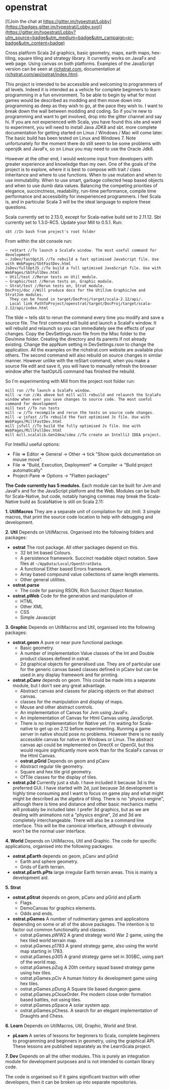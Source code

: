 # openstrat

[![Join the chat at https://gitter.im/typestrat/Lobby](https://badges.gitter.im/typestrat/Lobby.svg)](https://gitter.im/typestrat/Lobby?utm_source=badge&utm_medium=badge&utm_campaign=pr-badge&utm_content=badge)

Cross platform Scala 2d graphics, basic geometry, maps, earth maps, hex-tiling, square tiling and strategy library. It currently works on JavaFx and web page. Using canvas on both platforms. Examples of the JavaScript version can be seen at [richstrat.com](https://richstrat.com), documentation at [richstrat.com/api/ostrat/index.html](https://richstrat.com/api/ostrat/index.html). 

This project is intended to be accessible and welcoming to programmers of all levels. Indeed it is intended as a vehicle for complete beginners to learn programming in a fun environment. To be able to begin by what for most games would be described as modding and then move down into programming as deep as they wish to go, at the pace they wish to. I want to break down the wall between modding and coding. So if you're new to programming and want to get involved, drop into the gitter channel and say hi. If you are not experienced with Scala, you have found this site and want to experiment, you will need to install Java JDK8 and sbt. more complete documentation for getting started on Linux / Windows / Mac will come later. The basic build has been tested on Linux and Windows 7. Note unfortunately for the moment there do still seem to be some problems with openjdk and JavaFx, so on Linux you may need to use the Oracle Jdk8.

However at the other end, I would welcome input from developers with greater experience and knowledge than my own. One of the goals of the project is to explore, where it is best to compose with trait / class inheritance and where to use functions. When to use mutation and when to use immutability. When to use smart, garbage collected heap based objects and when to use dumb data values. Balancing the competing priorities of elegance, succinctness, readability, run-time performance, compile time performance and accessibility for inexperienced programmers. I feel Scala is, and in particular Scala 3 will be the ideal language to explore these questions.

Scala currently set to 2.13.0, except for Scala-native build set to 2.11.12. Sbt currently set to 1.3.0-RC5. Update your Mill to 0.5.1. Run:

```
sbt //In bash from project's root folder
```
From within the sbt console run:
```
~ reStart //To launch a ScalaFx window. The most useful command for development
~ JsDev/fastOptJS //To rebuild a fast optimised JavaScript file. Use with WebPages/SbtFastDev.html
JsDev/fullOptJS //To build a full optimised JavaScript file. Use with WebPages/SbtFullDev.html
~ Util/test //Rerun tests on Util module.
~ Graphic/test //Rerun tests on, Graphic module.
~ Strat/test //Rerun tests on, Strat module.
DocProj/doc //Will produce docs for the UtilJvm GraphicJvm and StratJvm modules.
  They can be found in target/DocProj/target/scala-2.12/api/.
  Local link PathToProject/openstrat/target/DocProj/target/scala-2.12/api/index.html
```

The tilde **~** tells sbt to rerun the command every time you modify and save a source file. The first command will build and launch a ScalaFx window. It will rebuild and relaunch so you can immediately see the effects of your changes. Copy the DevSettings.rson file from the Misc folder to the  Dev/mine folder. Creating the directory and its parents if not already existing. Change the appNum setting in DevSettings.rson to change the application. All the examples on the richstrat.com website are available plus others. The second command will also rebuild on source changes in similar manner. However unlike with the reStart command, when you make a source file edit and save it, you will have to manually refresh the browser window after the fastOptJS command has finished the rebuild.

So I'm experimenting with Mill from the project root folder run:

```
mill run //To launch a ScalaFx window.
mill -w run //As above but mill will rebuild and relaunch the ScalaFx window when ever you save changes to source code. The most useful command for development
mill test //To run tests
mill -w //To recompile and rerun the tests on source code changes.
mill -w jsfast //To rebuild the fast optimised Js file. Use with WebPages/MillFastDev.html
mill jsfull //To build the fully optimised Js file. Use with WebPages/MillFullDev.html
mill mill.scalalib.GenIdea/idea //To create an IntelliJ IDEA project.
```
For IntellliJ useful options:
* File => Editor => General -> Other -> tick "Show quick documentation on mouse move".
* File => "Build, Execution, Deployment" => Compiler -> "Build project automatically"
* Project-Pane => Options -> "Flatten packages"

**The Code currently has 5 modules.** Each module can be built for Jvm and JavaFx and for the JavaScript platform and the Web. Modules can be built for Scala-Native, but code, notably hanging commas may break the Scala-Native build as ScalaNative is still on Scala 2.11:

**1. UtilMacros** They are a separate unit of compilation for sbt /mill. 3 simple macros, that print the source code location to help with debugging and development.

**2. Util** Depends on UtilMacros. Organised into the following folders and packages:
   - **ostrat** The root package. All other packages depend on this.     
     * 32 bit Int based Colours.
     * A persistence framework. Succinct readable object notation. Save files at `~/AppData/Local/OpenStratData`.
     * A functional Either based Errors framework.
     * Array based compound value collections of same length elements.
     * Other general utilities.
   - **ostrat.parse**
     * The code for parsing RSON, Rich Succinct Object Notation.  
   - **ostrat.pWeb** Code for the generation and manipulation of
     * HTML
     * Other XML
     * CSS
     * Simple Javascipt

**3. Graphic** Depends on UtilMacros and Util, organised into the following packages:
   - **ostrat.geom** A pure or near pure functional package.
     * Basic  geometry.
     * A number of implementation Value classes of the Int and Double product classes defined in ostrat.
     * 2d graphical objects for generalised use. They are of particular use for the generic canvas based classes defined in pCanv but can be used in any display framework and for printing.     
   - **ostrat.pCanv** depends on geom. This could be made into a separate module, but I don't see any great advantage.
     * Abstract canvas and classes for placing objects on that abstract canvas.
     * classes for the manipulation and display of maps.
     * Mouse and other abstract controls.
     * An implementation of Canvas for Jvm using JavaFx.
     * An implementation of Canvas for Html Canvas using JavaScript.
     * There is no implementation for Native yet. I'm waiting for Scala-native to get up on 2.12 before experimenting. Running a game server in native should pose no problems. However there is no easily accessible canvas for native on Windows or Linux. The abstract canvas api could be implemented on DirectX or OpenGl, but this would require significantly more work than for the ScalaFx canvas or the Html Canvas.
     - **ostrat.pGrid** Depends on geom and pCanv
     * Abstract regular tile geometry.
     * Square and hex tile grid geometry.
     * OfTile classes for the display of tiles.
   - **ostrat.p3d** Currently just a stub. I have included it because 3d is the preferred GUI. I have started with 2d, just because 3d development is highly time consuming and I want to focus on game play and  what might might be described as the algebra of tiling. There is no "physics engine", although there is time and distance and other basic mechanics maths will probably be included later. I prefer 3d graphics, but as we are dealing with animations not a "physics engine", 2d and 3d are completely interchangeable.  There will also be a command line interface. This will be the canonical interface, although it obviously won't be the normal user interface.


**4. World** Depends on UtilMacros, Util and Graphic. The code for specific applications, organised into the following packages:   
   - **ostrat.pEarth** depends on geom, pCanv and pGrid
     * Earth and sphere geometry.
     * Grids of Earth terrain.
   - **ostrat.pEarth.pPts** large irregular Earth terrain areas. This is mainly a development aid.
   

**5. Strat**
   - **ostrat.pStrat** depends on geom, pCanv and pGrid and pEarth
     * Flags.
     * DemoCanvas for graphics elements.
     * Odds and ends.
   - **ostrat.pGames** A number of rudimentary games and applications depending on some or all of the above packages. The intention is to factor out common functionality and classes.
     * ostrat.pGames.pWW2 A grand strategy world War 2 game, using the hex tiled world terrain map. 
     * ostrat.pGames.p1783 A grand strategy game, also using the world map starting in 1783.
     * ostrat.pGames.p305 A grand strategy game set in 305BC, using part of the world map.
     * ostrat.pGames.pZug A 20th century squad based strategy game using hex tiles.
     * ostrat.pGames.pCiv A human history 4x development game using hex tiles.
     * ostrat.pGames.pDung A Square tile based dungeon game.
     * ostrat.pGames.pCloseOrder. Pre modern close order formation based battles, not using tiles.
     * ostrat.pGames.pSpace A solar system app.
     * ostrat.pGames.pChess. A search for an elegant implementation of Draughts and Chess.
    

**6. Learn** Depends on UtilMacros, Util, Graphic, World and Strat.
   - **pLearn** A series of lessons for beginners to Scala, complete beginners to programming and beginners in geometry, using the graphical API. These lessons are published separately as the LearnScala project.
   
**7. Dev** Depends on all the other modules. This is purely an integration module for development purposes and is not intended to contain library code.

The code is organised so if it gains significant traction with other developers, then it can be broken up into separate repositories.